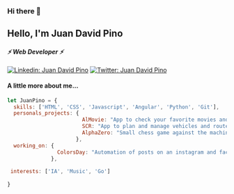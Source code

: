 ### Hi there 👋

<!--
**dejuata/dejuata** is a ✨ _special_ ✨ repository because its `README.md` (this file) appears on your GitHub profile.

Here are some ideas to get you started:

- 🔭 I’m currently working on ...
- 🌱 I’m currently learning ...
- 👯 I’m looking to collaborate on ...
- 🤔 I’m looking for help with ...
- 💬 Ask me about ...
- 📫 How to reach me: ...
- 😄 Pronouns: ...
- ⚡ Fun fact: ...
-->

<h2> Hello, I'm Juan David Pino </h2>
<h4><em>⚡ Web Developer ⚡</em></h4> 

[![Linkedin: Juan David Pino](https://img.shields.io/badge/Juan_David_Pino-blue?style=flat-square&logo=Linkedin&logoColor=white&link=https://www.linkedin.com/in/man-flores/)](https://www.linkedin.com/in/juan-david-pino-reyes-783113116/)
[![Twitter: Juan David Pino](https://img.shields.io/twitter/url?url=https%3A%2F%2Ftwitter.com%2Fdejuata)](https://twitter.com/dejuata)


#### A little more about me... 

```javascript
let JuanPino = {
  skills: ['HTML', 'CSS', 'Javascript', 'Angular', 'Python', 'Git'],
  personals_projects: {
                        AlMovie: "App to check your favorite movies and actors",
                        SCR: "App to plan and manage vehicles and routes",
                        AlphaZero: "Small chess game against the machine"
                      },
  working_on: {
                ColorsDay: "Automation of posts on an instagram and facebook profile"
              },
 
 interests: ['IA', 'Music', 'Go']
 
}
```

